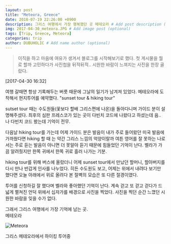 ```yaml
---
layout: post
title: "Meteora, Greece"
date: 2018-07-19 22:26:00 +0900
description: 그리스 여행에서 가장 행복했던 곳 메테오라 # Add post description (optional)
img: 2017-04-30_meteora.JPG # Add image post (optional)
tags: [Trip, Greece, Meteora]
categories: trip
author: DUBUHOLIC # Add name author (optional)
---
```

> 이직을 하고 마음에 여유가 생겨서 블로그를 시작해보기로 했다. 
> 첫 게시물을 뭘로 할까 고민하다가 사진첩을 뒤적뒤적.. 
> 시원한 바람이 느껴지는 사진을 한장 골랐다.   

[2017-04-30 16:32]  

여행 갈때면 항상 기록해두는 버릇 때문에 그날의 일기가 남겨져 있었다. 
메테오라에 도착해서 현지투어를 예약했다. "sunset tour & hiking tour"   

sutset tour 때는 수도원들(꽃보다 할배 그리스편에 나온)을 돌아다니며 
가이드 분이 설명해주셨다. 최후의 심판 프레스코가 있는 곳이 다빈치 코드에 나왔다고 하셨는데 
음.. 나 다빈치 코드 봤는데 기억이 전무.   

다음날 hiking tour를 가는데 어제 가이드 분은 발음이 내가 주로 들어왔던 미국 발음에 가까웠다면 
hiking 할 때 는 약간 그리스 느낌의 억양이랄까 여튼 영어를 잘 못하는 나로서는 주로 듣는 발음이 아니면 
더 못알아 듣기 때문에 힘들었던 기억이 난다. 벨라가 가끔 알려줬지만 한쪽 귀에서 한쪽 귀로 흘러 나가는 기분.  

hiking tour를 위해 버스에 올랐더니 어제 sunset tour에서 만났던 할머니, 할아버지를 다시 만나 반갑게 인사를 나누었다. 
히든 수도원도 보고, 어제는 위에서 내려다 보기만 했다면 오늘 아래에서 위로 올려다 본 절벽의 모습은 또 다른 절경이였다.  

투어를 신청하길 잘 했다며 벨라와 좋아했던 기억이 난다. 계속 걷고 또 걷고 걷다가 드넓게 펼쳐진 언덕 위에서 십자가를 배경으로 사진을 찍었다. 
사진을 찍던 순간 느꼈던 시원한 바람을 잊을 수가 없다.       

그래서 그리스 여행에서 가장 기억에 남는 곳.  
메테오라  


![Meteora]({{site.baseurl}}/assets/img/2017-04-30_meteora1.JPG)
<p class="page-caption">그리스 메테오라에서 하이킹 투어중</p>